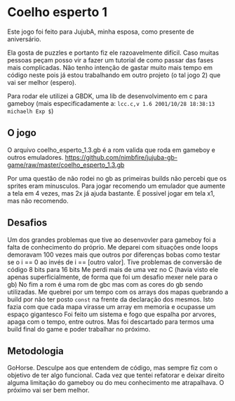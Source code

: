 # Coelho esperto 1

Este jogo foi feito para JujubA, minha esposa, como presente de aniversário.

Ela gosta de puzzles e portanto fiz ele razoavelmente difícil. Caso muitas pessoas peçam posso vir a fazer um tutorial de como passar das fases mais complicadas.
Não tenho intenção de gastar muito mais tempo em código neste pois já estou trabalhando em outro projeto (o tal jogo 2) que vai ser melhor (espero).

Para rodar ele utilizei a GBDK, uma lib de desenvolvimento em c para gameboy (mais especificadamente a: `lcc.c,v 1.6 2001/10/28 18:38:13 michaelh Exp $`)

## O jogo
O arquivo coelho_esperto_1.3.gb é a rom valida que roda em gameboy e outros emuladores.
https://github.com/nimbfire/jujuba-gb-game/raw/master/coelho_esperto_1.3.gb

Por uma questão de não rodei no gb as primeiras builds não percebi que os sprites eram minusculos. Para jogar recomendo um emulador que aumente a tela em 4 vezes, mas 2x já ajuda bastante. É possivel jogar em tela x1, mas não recomendo. 


## Desafios

Um dos grandes problemas que tive ao desenvovler para gameboy foi a falta de conhecimento do próprio. Me deparei com situações onde loops demoravam 100 vezes mais que outros por diferenças bobas como testar se o i == 0 ao invés de i == [outro valor].
Tive problemas de conversão de código 8 bits para 16 bits
Me perdi mais de uma vez no C (havia visto ele apenas superficialmente, de forma que foi um desafio mexer nele para o gb)
No fim a rom é uma rom de gbc mas com as cores do gb sendo utilizadas. 
Me quebrei por um tempo com os arrays dos mapas quebrando a build por não ter posto `const` na frente da declaração dos mesmos. Isto fazia com que cada mapa virasse um array em memoria e ocupasse um espaço gigantesco
Foi feito um sistema e fogo que espalha por arvores, apaga com o tempo, entre outros. Mas foi descartado para termos uma build final do game e poder trabalhar no próximo.

## Metodologia

GoHorse. Desculpe aos que entendem de código, mas sempre fiz com o objetivo de ter algo funcional. Cada vez que tentei refatorar e deixar direito alguma limitação do gameboy ou do meu conhecimento me atrapalhava. O próximo vai ser bem melhor.

